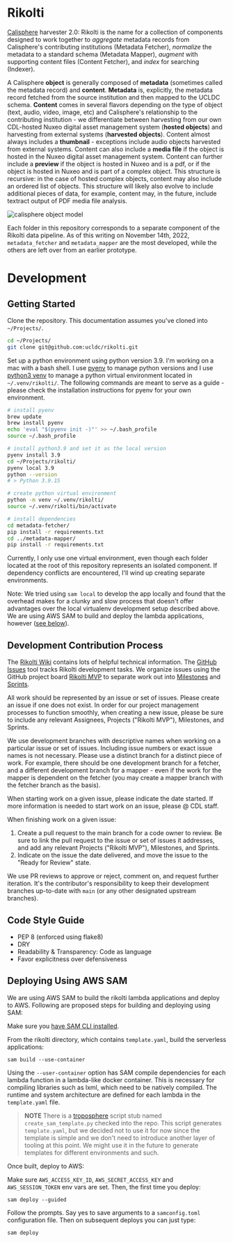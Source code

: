 # Rikolti
[Calisphere](https://calisphere.org) harvester 2.0: Rikolti is the name for a collection of components designed to work together to *aggregate* metadata records from Calisphere's contributing institutions (Metadata Fetcher), *normalize* the metadata to a standard schema (Metadata Mapper), *augment* with supporting content files (Content Fetcher), and *index* for searching (Indexer). 

A Calisphere **object** is generally composed of **metadata** (sometimes called the metadata record) and **content**. **Metadata** is, explicitly, the metadata record fetched from the source institution and then mapped to the UCLDC schema. **Content** comes in several flavors depending on the type of object (text, audio, video, image, etc) and Calisphere's relationship to the contributing institution - we differentiate between harvesting from our own CDL-hosted Nuxeo digital asset management system (**hosted objects**) and harvesting from external systems (**harvested objects**). Content almost always includes a **thumbnail** - exceptions include audio objects harvested from external systems. Content can also include a **media file** if the object is hosted in the Nuxeo digital asset management system. Content can further include a **preview** if the object is hosted in Nuxeo and is a pdf, or if the object is hosted in Nuxeo and is part of a complex object. This structure is recursive: in the case of hosted complex objects, content may also include an ordered list of objects. This structure will likely also evolve to include additional pieces of data, for example, content may, in the future, include textract output of PDF media file analysis. 

![calisphere object model](https://raw.githubusercontent.com/wiki/ucldc/rikolti/hidden-from-sidebar/calisphere-object-jamboard.png)

Each folder in this repository corresponds to a separate component of the Rikolti data pipeline. As of this writing on November 14th, 2022, `metadata_fetcher` and `metadata_mapper` are the most developed, while the others are left over from an earlier prototype. 

# Development

## Getting Started
Clone the repository. This documentation assumes you've cloned into `~/Projects/`.
```sh
cd ~/Projects/
git clone git@github.com:ucldc/rikolti.git
```

Set up a python environment using python version 3.9. I'm working on a mac with a bash shell. I use [pyenv](https://github.com/pyenv/pyenv) to manage python versions and I use [python3 venv](https://docs.python.org/3/library/venv.html) to manage a python virtual environment located in `~/.venv/rikolti/`. The following commands are meant to serve as a guide - please check the installation instructions for pyenv for your own environment. 

```sh
# install pyenv
brew update
brew install pyenv
echo 'eval "$(pyenv init -)"' >> ~/.bash_profile
source ~/.bash_profile

# install python3.9 and set it as the local version
pyenv install 3.9
cd ~/Projects/rikolti/
pyenv local 3.9
python --version
# > Python 3.9.15

# create python virtual environment
python -m venv ~/.venv/rikolti/
source ~/.venv/rikolti/bin/activate

# install dependencies
cd metadata-fetcher/
pip install -r requirements.txt
cd ../metadata-mapper/
pip install -r requirements.txt
```

Currently, I only use one virtual environment, even though each folder located at the root of this repository represents an isolated component. If dependency conflicts are encountered, I'll wind up creating separate environments.

Note: We tried using `sam local` to develop the app locally and found that the overhead makes for a clunky and slow process that doesn't offer advantages over the local virtualenv development setup described above. We are using AWS SAM to build and deploy the lambda applications, however ([see below](#deploying-using-aws-sam)).

## Development Contribution Process
The [Rikolti Wiki](https://github.com/ucldc/rikolti/wiki/) contains lots of helpful technical information. The [GitHub Issues](https://github.com/ucldc/rikolti/issues) tool tracks Rikolti development tasks. We organize issues using the GitHub project board [Rikolti MVP](https://github.com/orgs/ucldc/projects/1/views/1) to separate work out into [Milestones](https://github.com/ucldc/rikolti/milestones) and [Sprints](https://github.com/orgs/ucldc/projects/1/views/5). 

All work should be represented by an issue or set of issues. Please create an issue if one does not exist. In order for our project management processes to function smoothly, when creating a new issue, please be sure to include any relevant Assignees, Projects ("Rikolti MVP"), Milestones, and Sprints. 

We use development branches with descriptive names when working on a particular issue or set of issues. Including issue numbers or exact issue names is not necessary. Please use a distinct branch for a distinct piece of work. For example, there should be one development branch for a fetcher, and a different development branch for a mapper - even if the work for the mapper is dependent on the fetcher (you may create a mapper branch with the fetcher branch as the basis). 

When starting work on a given issue, please indicate the date started. If more information is needed to start work on an issue, please @ CDL staff. 

When finishing work on a given issue: 
1. Create a pull request to the main branch for a code owner to review. Be sure to link the pull request to the issue or set of issues it addresses, and add any relevant Projects ("Rikolti MVP"), Milestones, and Sprints. 
2. Indicate on the issue the date delivered, and move the issue to the "Ready for Review" state. 

We use PR reviews to approve or reject, comment on, and request further iteration. It's the contributor's responsibility to keep their development branches up-to-date with `main` (or any other designated upstream branches). 

## Code Style Guide

- PEP 8 (enforced using flake8)
- DRY
- Readability & Transparency: Code as language
- Favor explicitness over defensiveness

## Deploying Using AWS SAM

We are using AWS SAM to build the rikolti lambda applications and deploy to AWS. Following are proposed steps for building and deploying using SAM:

Make sure you [have SAM CLI installed](https://docs.aws.amazon.com/serverless-application-model/latest/developerguide/serverless-sam-cli-install.html).

From the rikolti directory, which contains `template.yaml`, build the serverless applications:

```
sam build --use-container
```

Using the `--user-container` option has SAM compile dependencies for each lambda function in a lambda-like docker container. This is necessary for compiling libraries such as lxml, which need to be natively compiled. The runtime and system architecture are defined for each lambda in the `template.yaml` file.

> **NOTE**
> There is a [troposphere](https://troposphere.readthedocs.io/en/latest/quick_start.html) script stub named `create_sam_template.py` checked into the repo. This script generates `template.yaml`, but we decided not to use it for now since the template is simple and we don't need to introduce another layer of tooling at this point. We might use it in the future to generate templates for different environments and such.

Once built, deploy to AWS:

Make sure `AWS_ACCESS_KEY_ID`, `AWS_SECRET_ACCESS_KEY` and `AWS_SESSION_TOKEN` env vars are set. Then, the first time you deploy:

```
sam deploy --guided
```

Follow the prompts. Say yes to save arguments to a `samconfig.toml` configuration file. Then on subsequent deploys you can just type:

```
sam deploy
```


